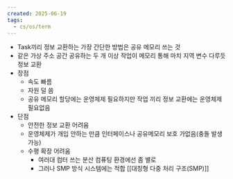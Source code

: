 ```yaml
---
created: 2025-06-19
tags:
  - cs/os/term
---
```

- Task끼리 정보 교환하는 가장 간단한 방법은 공유 메모리 쓰는 것
- 같은 가상 주소 공간 공유하는 두 개 이상 작업이 메모리 통해 마치 지역 변수 다루듯 정보 교환
- 장점
	- 속도 빠름
	- 자원 덜 씀
	- 공유 메모리 할당에는 운영체제 필요하지만 작업 끼리 정보 교환에는 운영체제 필요없음
- 단점
	- 안전한 정보 교환 어려움
	- 운영체제가 개입 안하는 만큼 인터페이스나 공유메모리 보호 가없음(충돌 발생 가능)
	- 수평 확장 어려움
		- 여러대 컴터 쓰는 분산 컴퓨팅 환경에선 좀 별로
		- 그러나 SMP 방식 시스템에는 적합 [[대칭형 다중 처리 구조(SMP)]]
